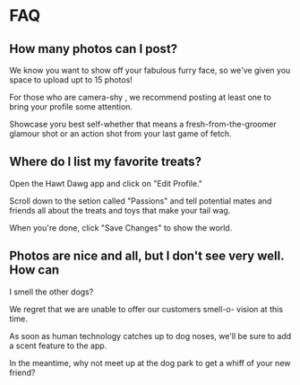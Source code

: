 # FAQ

## How many photos can I post?

We know you want to show off your fabulous furry face, so we've given you
space to upload upt to 15 photos!

For those who are camera-shy , we recommend posting at least one to bring 
your profile some attention.

Showcase yoru best self-whether that means a fresh-from-the-groomer glamour
shot or an action shot from your last game of fetch.

## Where do I list my favorite treats?

Open the Hawt Dawg app and click on "Edit Profile."

Scroll down to the setion called "Passions" and tell
potential mates and friends all about the treats and toys
that make your tail wag.

When you're done, click "Save Changes" to show the world.

## Photos are nice and all, but I don't see very well. How can 
I smell the other dogs?

We regret that we are unable to offer our customers smell-o-
vision at this time.

As soon as human technology catches up to dog noses, we'll be 
sure to add a scent feature to the app.

In the meantime, why not meet up at the dog park to get a whiff
of your new friend?
